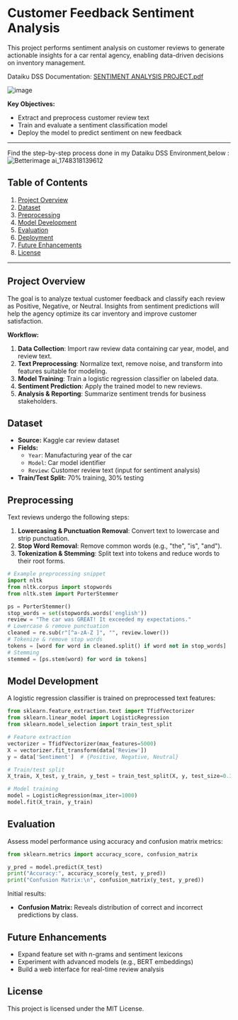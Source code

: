 # Customer Feedback Sentiment Analysis

This project performs sentiment analysis on customer reviews to generate actionable insights for a car rental agency, enabling data-driven decisions on inventory management.

Dataiku DSS Documentation: [SENTIMENT ANALYSIS PROJECT.pdf](https://github.com/akhilesh360/Sentiment-Analysis-in-Dataiku-DSS/blob/main/SENTIMENT%20ANALYSIS%20PROJECT.pdf)

![image](https://github.com/user-attachments/assets/e858c850-f493-4f49-b8f1-c65019edd437)


**Key Objectives:**
- Extract and preprocess customer review text
- Train and evaluate a sentiment classification model
- Deploy the model to predict sentiment on new feedback

---
Find the step-by-step process done in my Dataiku DSS Environment,below : 
![Betterimage ai_1748318139612](https://github.com/user-attachments/assets/dd538cde-23c3-4f17-ae0f-641b81aa6d0c)

## Table of Contents
1. [Project Overview](#project-overview)
2. [Dataset](#dataset)
3. [Preprocessing](#preprocessing)
4. [Model Development](#model-development)
5. [Evaluation](#evaluation)
6. [Deployment](#deployment)
7. [Future Enhancements](#future-enhancements)
8. [License](#license)

---

## Project Overview
The goal is to analyze textual customer feedback and classify each review as Positive, Negative, or Neutral. Insights from sentiment predictions will help the agency optimize its car inventory and improve customer satisfaction.

**Workflow:**
1. **Data Collection**: Import raw review data containing car year, model, and review text.
2. **Text Preprocessing**: Normalize text, remove noise, and transform into features suitable for modeling.
3. **Model Training**: Train a logistic regression classifier on labeled data.
4. **Sentiment Prediction**: Apply the trained model to new reviews.
5. **Analysis & Reporting**: Summarize sentiment trends for business stakeholders.

## Dataset
- **Source:** Kaggle car review dataset
- **Fields:**
  - `Year`: Manufacturing year of the car
  - `Model`: Car model identifier
  - `Review`: Customer review text (input for sentiment analysis)
- **Train/Test Split:** 70% training, 30% testing

## Preprocessing
Text reviews undergo the following steps:
1. **Lowercasing & Punctuation Removal**: Convert text to lowercase and strip punctuation.
2. **Stop Word Removal**: Remove common words (e.g., "the", "is", "and").
3. **Tokenization & Stemming**: Split text into tokens and reduce words to their root forms.

```python
# Example preprocessing snippet
import nltk
from nltk.corpus import stopwords
from nltk.stem import PorterStemmer

ps = PorterStemmer()
stop_words = set(stopwords.words('english'))
review = "The car was GREAT! It exceeded my expectations."
# Lowercase & remove punctuation
cleaned = re.sub(r"[^a-zA-Z ]", "", review.lower())
# Tokenize & remove stop words
tokens = [word for word in cleaned.split() if word not in stop_words]
# Stemming
stemmed = [ps.stem(word) for word in tokens]
````

## Model Development

A logistic regression classifier is trained on preprocessed text features:

```python
from sklearn.feature_extraction.text import TfidfVectorizer
from sklearn.linear_model import LogisticRegression
from sklearn.model_selection import train_test_split

# Feature extraction
vectorizer = TfidfVectorizer(max_features=5000)
X = vectorizer.fit_transform(data['Review'])
y = data['Sentiment']  # {Positive, Negative, Neutral}

# Train/test split
X_train, X_test, y_train, y_test = train_test_split(X, y, test_size=0.3, random_state=42)

# Model training
model = LogisticRegression(max_iter=1000)
model.fit(X_train, y_train)
```

## Evaluation

Assess model performance using accuracy and confusion matrix metrics:

```python
from sklearn.metrics import accuracy_score, confusion_matrix

y_pred = model.predict(X_test)
print("Accuracy:", accuracy_score(y_test, y_pred))
print("Confusion Matrix:\n", confusion_matrix(y_test, y_pred))
```





Initial results:

* **Confusion Matrix:** Reveals distribution of correct and incorrect predictions by class.


## Future Enhancements

* Expand feature set with n-grams and sentiment lexicons
* Experiment with advanced models (e.g., BERT embeddings)
* Build a web interface for real-time review analysis

## License

This project is licensed under the MIT License.
```

